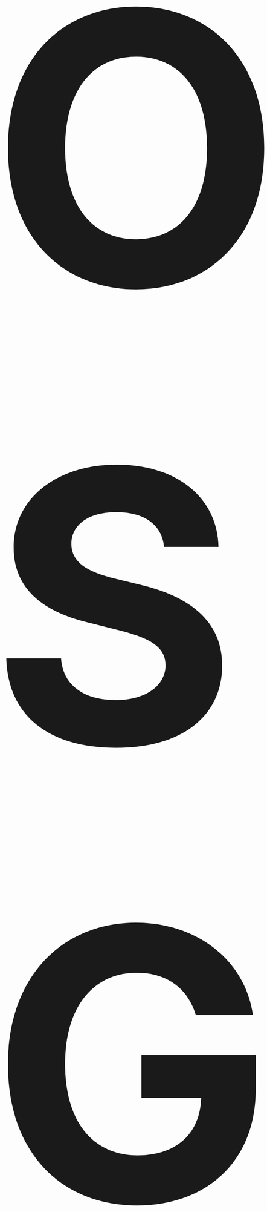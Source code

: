 
<p align="center">
  <strong><span style="font-size: 1000px;">OSG-SCAN</span></strong>
</p>

<p align="center">
  A sophisticated network port scanner with comprehensive service detection, vulnerability assessment, and traffic analysis capabilities that are not detected by IDS and IPS. (Tested on Snort and MikroTik)
</p>

<p align="center">
  <img src="https://github.com/user-attachments/assets/45c09394-525c-4ba3-83b8-1a7d10a10d04" alt="OSG SCAN"/>
</p>
